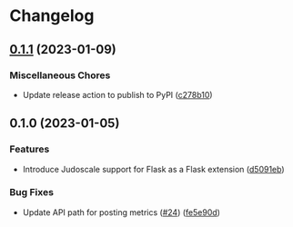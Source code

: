 # Changelog

## [0.1.1](https://github.com/judoscale/judoscale-python/compare/v0.1.0...v0.1.1) (2023-01-09)


### Miscellaneous Chores

* Update release action to publish to PyPI ([c278b10](https://github.com/judoscale/judoscale-python/commit/c278b10defe661d09bd67adf0fd0359afd602ba9))

## 0.1.0 (2023-01-05)


### Features

* Introduce Judoscale support for Flask as a Flask extension ([d5091eb](https://github.com/judoscale/judoscale-python/commit/d5091eb4865c024110af7584d233c32c511f7349))


### Bug Fixes

* Update API path for posting metrics ([#24](https://github.com/judoscale/judoscale-python/issues/24)) ([fe5e90d](https://github.com/judoscale/judoscale-python/commit/fe5e90d679b9658652863e1e852a264b3d467741))
